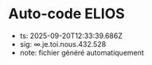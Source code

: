 # Auto-code ELIOS
- ts: 2025-09-20T12:33:39.686Z
- sig: ∞.je.toi.nous.432.528
- note: fichier généré automatiquement